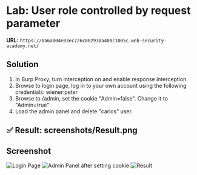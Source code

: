 # Lab: User role controlled by request parameter

**URL:** `https://0a6a004e03ec726c802930a400c1005c.web-security-academy.net/`

## Solution
1. In Burp Proxy, turn interception on and enable response interception.
2. Browse to login page, log in to your own account using the following credentials: wiener:peter
3. Browse to /admin, set the cookie "Admin=false". Change it to "Admin=true"
4. Load the admin panel and delete "carlos" user.

## ✅ Result: screenshots/Result.png

## Screenshot
![Login Page](screenshots/login.png)
![Admin Panel after setting cookie](screenshots/adminpanel.png)
![Result](screenshots/Result.png)